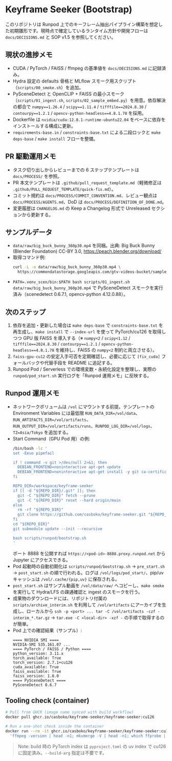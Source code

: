 # Keyframe Seeker (Bootstrap)

このリポジトリは Runpod 上でのキーフレーム抽出パイプライン構築を想定した初期雛形です。現時点で確定しているランタイム方針や開発フローは `docs/DECISIONS.md` と SOP v1.5 を参照してください。

## 現状の進捗メモ

- CUDA / PyTorch / FAISS / ffmpeg の基準値を `docs/DECISIONS.md` に記録済み。
- Hydra 設定の defaults 骨格と MLflow スモーク用スクリプト（`scripts/00_smoke.sh`）を追加。
- PySceneDetect と OpenCLIP + FAISS の最小スモーク（`scripts/01_ingest.sh`, `scripts/02_sample_embed.py`）を用意。依存解決の都合で `numpy==1.26.4` / `scipy==1.11.4` / `tifffile==2024.8.30` / `contourpy==1.2.1` / `opencv-python-headless==4.8.1.78` を採用。
- Dockerfile は `nvidia/cuda:12.8.1-runtime-ubuntu22.04` をベースに依存をインストールする構成に更新。
- `requirements-base.in` / `constraints-base.txt` による二段ロックと `make deps-base` / `make install` フローを整備。

## PR 駆動運用メモ

- タスク切り出しからレビューまでの 6 ステップテンプレートは `docs/PROCESS/` を参照。
- PR 本文テンプレートは `.github/pull_request_template.md`（軽微修正は `.github/PULL_REQUEST_TEMPLATE/quick-fix.md`）。
- コミット規約は `docs/PROCESS/COMMIT_CONVENTION.md`、レビュー観点は `docs/PROCESS/AGENTS.md`、DoD は `docs/PROCESS/DEFINITION_OF_DONE.md`。
- 変更履歴は `CHANGELOG.md` の Keep a Changelog 形式で Unreleased セクションから更新する。

## サンプルデータ

- `data/raw/big_buck_bunny_360p30.mp4` を同梱。出典: Big Buck Bunny (Blender Foundation) CC-BY 3.0, https://peach.blender.org/download/
- 取得コマンド例:
  ```bash
  curl -L -o data/raw/big_buck_bunny_360p30.mp4 \
    https://commondatastorage.googleapis.com/gtv-videos-bucket/sample/BigBuckBunny.mp4
  ```
- `PATH=.venv_scen/bin:$PATH bash scripts/01_ingest.sh data/raw/big_buck_bunny_360p30.mp4` で PySceneDetect スモークを実行済み（scenedetect 0.6.7.1, opencv-python 4.12.0.88）。

## 次のステップ

1. 依存を追加・更新した場合は `make deps-base` で `constraints-base.txt` を再生成し、`make install` で `--index-url` を使って PyTorch/cu126 を取得しつつ GPU 版 FAISS を導入する（※ `numpy<2` / `scipy<1.12` / `tifffile==2024.8.30` / `contourpy==1.2.1` / `opencv-python-headless==4.8.1.78` を維持し、FAISS の `numpy<2` 制約と両立させる）。
2. `faiss-gpu-cu12` の安定入手可否を定期確認し、必要に応じて `[fix_cuda]` フォールバックや代替手段を README に追記する。
3. Runpod Pod / Serverless での環境変数・永続化設定を整理し、実際の `runpod/pod_start.sh` 実行ログを「Runpod 運用メモ」に反映する。

## Runpod 運用メモ

- ネットワークボリュームは `/vol` にマウントする前提。テンプレートの Environment Variables には最低限 `RUN_DATA_DIR=/vol/data`、`RUN_ARTIFACTS_DIR=/vol/artifacts`、`RUN_OUTPUT_DIR=/vol/artifacts/runs`、`RUNPOD_LOG_DIR=/vol/logs`、`TZ=Asia/Tokyo` を追加する。
- Start Command（GPU Pod 用）の例:
  ```bash
  /bin/bash -lc '
  set -Eeuo pipefail

  if ! command -v git >/dev/null 2>&1; then
    DEBIAN_FRONTEND=noninteractive apt-get update
    DEBIAN_FRONTEND=noninteractive apt-get install -y git ca-certificates
  fi

  REPO_DIR=/workspace/keyframe-seeker
  if [[ -d "${REPO_DIR}/.git" ]]; then
    git -C "${REPO_DIR}" fetch --prune
    git -C "${REPO_DIR}" reset --hard origin/main
  else
    rm -rf "${REPO_DIR}"
    git clone https://github.com/casboko/keyframe-seeker.git "${REPO_DIR}"
  fi
  cd "${REPO_DIR}"
  git submodule update --init --recursive

  bash scripts/runpod/bootstrap.sh
  '
  ```
  ポート 8888 を公開すれば `https://<pod-id>-8888.proxy.runpod.net` から Jupyter にアクセスできる。
- Pod 起動時の自動初期化は `scripts/runpod/bootstrap.sh` → `pre_start.sh` → `post_start.sh` の順で行われる。ログは `/vol/logs/pod_start/`、pip/uv キャッシュは `/vol/.cache/{pip,uv}` に保存される。
- `post_start.sh` はサンプル動画を `/vol/data/raw/` へコピーし、`make smoke` を実行して Hydra/LFS の疎通確認と ingest のスモークを行う。
- 成果物のダウンロードには、リポジトリ付属の `scripts/archive_interim.sh` を利用して `/vol/artifacts` にアーカイブを生成し、ローカルから `ssh -p <port> ... tar -C /vol/artifacts -czf - interim_*.tar.gz` → `tar.exe -C <local-dir> -xzf -` の手順で取得するのが簡単。
- Pod 上での確認結果（サンプル）:
  ```
  ==== NVIDIA SMI ====
  NVIDIA-SMI 535.161.07 ...
  ==== PyTorch / FAISS / Python ====
  python_version: 3.11.x
  torch_available: True
  torch_version: 2.7.1+cu126
  cuda_available: True
  faiss_available: True
  faiss_version: 1.8.0
  ==== PySceneDetect ====
  PySceneDetect 0.6.7
  ```

## Tooling check (container)

```bash
# Pull from GHCR (image name synced with build workflow)
docker pull ghcr.io/casboko/keyframe-seeker/keyframe-seeker:cu126

# Run a one-shot check inside the container
docker run --rm -it ghcr.io/casboko/keyframe-seeker/keyframe-seeker:cu126 bash -lc \
  'ffmpeg -version | head -n1; mkvmerge -V | head -n1; which ffprobe || true'
```

> Note: build 時の PyTorch index は `pyproject.toml` の uv index で cu126 に固定済み。`--build-arg` 指定は不要です。
